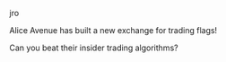 jro

Alice Avenue has built a new exchange for trading flags!

Can you beat their insider trading algorithms?
